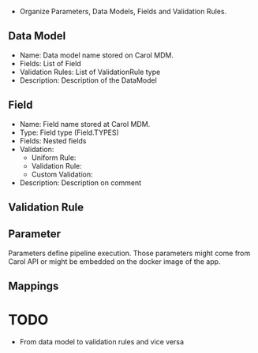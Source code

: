 * Organize Parameters, Data Models, Fields and Validation Rules.

## Data Model

* Name: Data model name stored on Carol MDM.
* Fields: List of Field
* Validation Rules: List of ValidationRule type
* Description: Description of the DataModel

## Field

* Name: Field name stored at Carol MDM.
* Type: Field type (Field.TYPES)
* Fields: Nested fields
* Validation:
    * Uniform Rule:
    * Validation Rule:
    * Custom Validation:
* Description:  Description on comment

## Validation Rule


## Parameter
Parameters define pipeline execution. Those parameters might come from Carol API or might be embedded on the docker
image of the app.

## Mappings


# TODO

- From data model to validation rules and vice versa